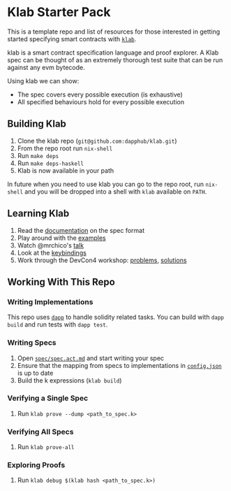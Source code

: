 # Klab Starter Pack

This is a template repo and list of resources for those interested in getting started specifying smart contracts with [`klab`](https://github.com/dapphub/klab).

klab is a smart contract specification language and proof explorer. A Klab spec can be thought of as an extremely thorough test suite that can be run against any evm bytecode.

Using klab we can show:

- The spec covers every possible execution (is exhaustive)
- All specified behaviours hold for every possible execution

## Building Klab

1. Clone the klab repo (`git@github.com:dapphub/klab.git`)
1. From the repo root run `nix-shell`
1. Run `make deps`
1. Run `make deps-haskell`
1. Klab is now available in your path

In future when you need to use klab you can go to the repo root, run `nix-shell` and you will be
dropped into a shell with `klab` available on `PATH`.

## Learning Klab

1. Read the [documentation](https://github.com/dapphub/klab/blob/master/acts.md) on the spec format
1. Play around with the [examples](https://github.com/dapphub/klab/tree/master/examples)
1. Watch @mrchico's [talk](https://www.youtube.com/watch?v=B-3eZiZ5HPE)
1. Look at the [keybindings](https://github.com/dapphub/klab#key-bindings)
1. Work through the DevCon4 workshop: [problems](https://github.com/dapphub/fv-tutorial), [solutions](https://github.com/dapphub/fv-tutorial-solutions)

## Working With This Repo

### Writing Implementations

This repo uses [`dapp`](https://github.com/dapphub/dapptools/tree/master/src/dapp) to handle
solidity related tasks. You can build with `dapp build` and run tests with `dapp test`.

### Writing Specs

1. Open [`spec/spec.act.md`](./spec/spec.act.md) and start writing your spec
1. Ensure that the mapping from specs to implementations in [`config.json`](./config.json) is up to
   date
1. Build the k expressions (`klab build`)

### Verifying a Single Spec

1. Run `klab prove --dump <path_to_spec.k>`

### Verifying All Specs

1. Run `klab prove-all`

### Exploring Proofs

1. Run `klab debug $(klab hash <path_to_spec.k>)`
